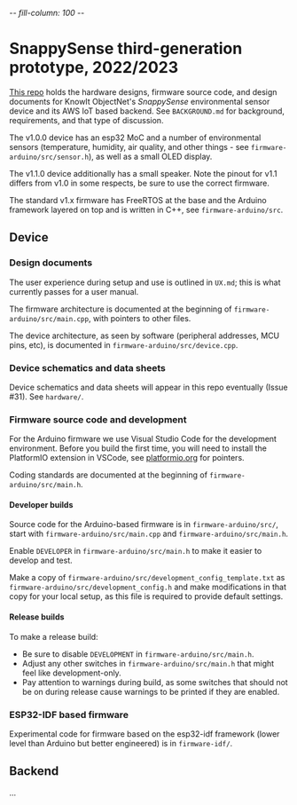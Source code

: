 -*- fill-column: 100 -*-

# SnappySense third-generation prototype, 2022/2023

[This repo](https://github.com/knowit/snappysense) holds the hardware designs, firmware source code,
and design documents for KnowIt ObjectNet's _SnappySense_ environmental sensor device and its AWS
IoT based backend.  See `BACKGROUND.md` for background, requirements, and that type of discussion.

The v1.0.0 device has an esp32 MoC and a number of environmental sensors (temperature, humidity, air
quality, and other things - see `firmware-arduino/src/sensor.h`), as well as a small OLED display.

The v1.1.0 device additionally has a small speaker.  Note the pinout for v1.1 differs from v1.0 in
some respects, be sure to use the correct firmware.

The standard v1.x firmware has FreeRTOS at the base and the Arduino framework layered on top and is
written in C++, see `firmware-arduino/src`.

## Device

### Design documents

The user experience during setup and use is outlined in `UX.md`; this is what currently passes
for a user manual.

The firmware architecture is documented at the beginning of `firmware-arduino/src/main.cpp`, with
pointers to other files.

The device architecture, as seen by software (peripheral addresses, MCU pins, etc), is documented in
`firmware-arduino/src/device.cpp`.

### Device schematics and data sheets

Device schematics and data sheets will appear in this repo eventually (Issue #31).  See `hardware/`.

### Firmware source code and development

For the Arduino firmware we use Visual Studio Code for the development environment.  Before you
build the first time, you will need to install the PlatformIO extension in VSCode, see
[platformio.org](https://platformio.org) for pointers.

Coding standards are documented at the beginning of `firmware-arduino/src/main.h`.

#### Developer builds

Source code for the Arduino-based firmware is in `firmware-arduino/src/`, start with
`firmware-arduino/src/main.cpp` and `firmware-arduino/src/main.h`.

Enable `DEVELOPER` in `firmware-arduino/src/main.h` to make it easier to develop and test.

Make a copy of `firmware-arduino/src/development_config_template.txt` as
`firmware-arduino/src/development_config.h` and make modifications in that copy for your local
setup, as this file is required to provide default settings.

#### Release builds

To make a release build:
* Be sure to disable `DEVELOPMENT` in `firmware-arduino/src/main.h`.
* Adjust any other switches in `firmware-arduino/src/main.h` that might feel like development-only.
* Pay attention to warnings during build, as some switches that should not be on during release
  cause warnings to be printed if they are enabled.

### ESP32-IDF based firmware

Experimental code for firmware based on the esp32-idf framework (lower level than Arduino but better
engineered) is in `firmware-idf/`.

## Backend

...
